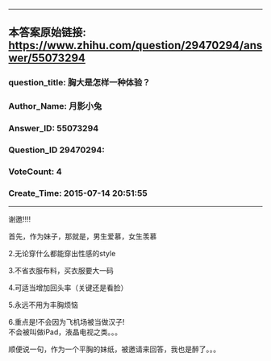 ----------------------------------------
## 本答案原始链接: https://www.zhihu.com/question/29470294/answer/55073294
### question_title: 胸大是怎样一种体验？
### Author_Name: 月影小兔
### Answer_ID: 55073294
### Question_ID 29470294: 
### VoteCount: 4
### Create_Time: 2015-07-14 20:51:55
----------------------------------------
谢邀!!!!  
  
首先，作为妹子，那就是，男生爱慕，女生羡慕  
  
2.无论穿什么都能穿出性感的style  
  
3.不省衣服布料，买衣服要大一码  
  
4.可适当增加回头率（关键还是看脸）  
  
5.永远不用为丰胸烦恼  
  
6.重点是!不会因为飞机场被当做汉子!  
不会被叫做iPad，液晶电视之类。。。  
  
顺便说一句，作为一个平胸的妹纸，被邀请来回答，我也是醉了。。。

